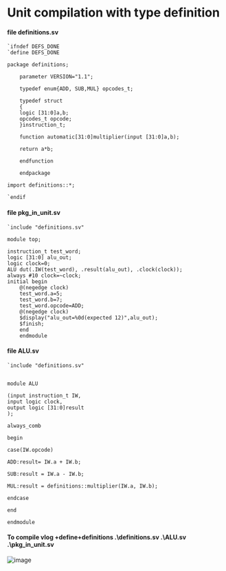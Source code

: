 # Unit compilation with type definition

#### file definitions.sv
```
`ifndef DEFS_DONE
`define DEFS_DONE

package definitions;

	parameter VERSION="1.1";
	
	typedef enum{ADD, SUB,MUL} opcodes_t;
	
	typedef struct
	{
	logic [31:0]a,b;
	opcodes_t opcode;
	}instruction_t;
	
	function automatic[31:0]multiplier(input [31:0]a,b);
	
	return a*b;
	
	endfunction
	
	endpackage
	
import definitions::*;

`endif

```
#### file pkg_in_unit.sv

```
`include "definitions.sv"

module top;

instruction_t test_word;
logic [31:0] alu_out;
logic clock=0;
ALU dut(.IW(test_word), .result(alu_out), .clock(clock));
always #10 clock=~clock;
initial begin
	@(negedge clock)
	test_word.a=5;
	test_word.b=7;
	test_word.opcode=ADD;
	@(negedge clock)
	$display("alu_out=%0d(expected 12)",alu_out);
	$finish;
	end
	endmodule
```

#### file ALU.sv

```
`include "definitions.sv"


module ALU

(input instruction_t IW,
input logic clock,
output logic [31:0]result
);

always_comb

begin

case(IW.opcode)

ADD:result= IW.a + IW.b;

SUB:result = IW.a - IW.b;

MUL:result = definitions::multiplier(IW.a, IW.b);

endcase

end

endmodule
```

#### To compile vlog +define+definitions .\definitions.sv .\ALU.sv .\pkg_in_unit.sv

![image](https://user-images.githubusercontent.com/98731221/208376452-f1807e46-1b34-4d46-a8fd-a52f9c4573a6.png)

